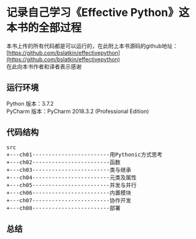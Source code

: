 # 记录自己学习《Effective Python》这本书的全部过程 #

本书上传的所有代码都是可以运行的，在此附上本书源码的github地址：
[https://github.com/bslatkin/effectivepython](https://github.com/bslatkin/effectivepython)<br/>
在此向本书作者和译者表示感谢

## 运行环境 ##
Python 版本：3.7.2<br/>
PyCharm 版本：PyCharm 2018.3.2 (Professional Edition)

## 代码结构 ##
<pre>
src
+---ch01------------------------用Pythonic方式思考
+---ch02------------------------函数
+---ch03------------------------类与继承
+---ch04------------------------元类及属性
+---ch05------------------------并发与并行
+---ch06------------------------内置模块
+---ch07------------------------协作开发
+---ch08------------------------部署
</pre>

## 总结 ##

